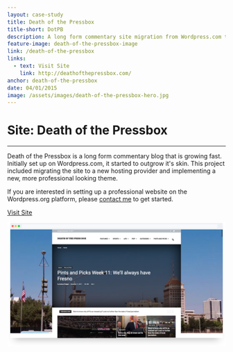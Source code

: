 ```yaml
---
layout: case-study
title: Death of the Pressbox
title-short: DotPB
description: A long form commentary site migration from Wordpress.com to Wordpress.org. Project included migrating site to a new hosting provider and premium theme customization.
feature-image: death-of-the-pressbox-image
link: /death-of-the-pressbox
links:
  - text: Visit Site
    link: http://deathofthepressbox.com/
anchor: death-of-the-pressbox
date: 04/01/2015
image: /assets/images/death-of-the-pressbox-hero.jpg
---
```


# Site: Death of the Pressbox
---

Death of the Pressbox is a long form commentary blog that is growing fast. Initially set up on Wordpress.com, it  started to outgrow it's skin. This project included migrating the site to a new hosting provider and implementing a new, more professional looking theme.

If you are interested in setting up a professional website on the Wordpress.org platform, please [contact me](/index#contact) to get started.
<div class="case-button">
  <a href="http://deathofthepressbox.com/" target="_blank">
    <div class="learn-button">Visit Site</div>
  </a>
</div>

!["Death of the Pressbox Hero"](/assets/images/death-of-the-pressbox-hero.png)
